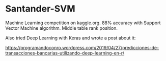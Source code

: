 # Santander-SVM
Machine Learning competition on kaggle.org. 88% accuracy with Support Vector Machine algorithm. Middle table rank position. 

Also tried Deep Learning with Keras and wrote a post about it:

https://programandoconro.wordpress.com/2019/04/27/predicciones-de-transacciones-bancarias-utilizando-deep-learning-en-r/
